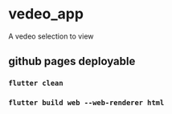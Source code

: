 # vedeo_app

A vedeo selection to view

## github pages deployable

### `flutter clean`
### `flutter build web --web-renderer html`